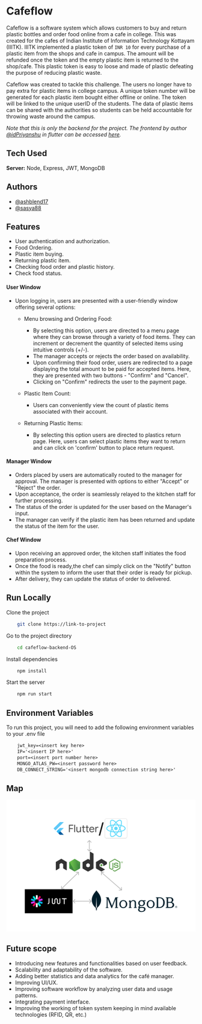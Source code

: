 # Cafeflow

Cafeflow is a software system which allows customers to buy and return plastic bottles and order food online from a cafe in college. This was created for the cafes of Indian Institute of Information Technology Kottayam (IIITK). IIITK implemented a plastic token of ```INR 10``` for every purchase of a plastic item from the shops and cafe in campus. The amount will be refunded once the token and the empty plastic item is returned to the shop/cafe. This plastic token is easy to loose and made of plastic defeating the purpose of reducing plastic waste.

Cafeflow was created to tackle this challenge. The users no longer have to pay extra for plastic items in college campus. A unique token number will be generated for each plastic item bought either offline or online. The token will be linked to the unique userID of the students. The data of plastic items can be shared with the authorities so students can be held accountable for throwing waste around the campus.

*Note that this is only the backend for the project.*
*The frontend by author [@idPriyanshu](https://github.com/idPriyanshu) in flutter can be accessed [here](https://github.com/ashblend17/cafeflow.git).*


## Tech Used


**Server:** Node, Express, JWT, MongoDB


## Authors

- [@ashblend17](https://www.github.com/ashblend17)
- [@sasya88](https://www.github.com/sasya88)


## Features

- User authentication and authorization.
- Food Ordering.
- Plastic item buying.
- Returning plastic item.
- Checking food order and plastic history.
- Check food status.

#### User Window
- Upon logging in, users are presented with a user-friendly window offering several options:
    - Menu browsing and Ordering Food: 
        - By selecting this option, users are directed to a menu page where they can browse through a variety of food items. They can increment or decrement the quantity of selected items using intuitive controls (+/-).
        - The manager accepts or rejects the order based on availability.
        - Upon confirming their food order, users are redirected to a page displaying the total amount to be paid for accepted items. Here, they are presented with two buttons - "Confirm" and "Cancel".
        - Clicking on "Confirm" redirects the user to the payment page.

    - Plastic Item Count: 
        - Users can conveniently view the count of plastic items associated with their account.

    - Returning Plastic Items:
        - By selecting this option users are directed to plastics return page. Here, users can select plastic items they want to return and can click on 'confirm' button to place return request.

#### Manager Window
- Orders placed by users are automatically routed to the manager for approval. The manager is presented with options to either "Accept" or "Reject" the order.
- Upon acceptance, the order is seamlessly relayed to the kitchen staff for further processing.
- The status of the order is updated for the user based on the Manager's input.
- The manager can verify if the plastic item has been returned and update the status of the item for the user.

#### Chef Window
- Upon receiving an approved order, the kitchen staff initiates the food preparation process.
- Once the food is ready,the chef can simply click on the "Notify" button within the system to inform the user that their order is ready for pickup.
- After delivery, they can update the status of order to delivered.

## Run Locally

Clone the project

```bash
    git clone https://link-to-project
```

Go to the project directory

```bash
    cd cafeflow-backend-OS
```

Install dependencies

```bash
    npm install
```

Start the server

```bash
    npm run start
```


## Environment Variables

To run this project, you will need to add the following environment variables to your .env file

```    
    jwt_key=<insert key here>
    IP='<insert IP here>'
    port=<insert port number here>
    MONGO_ATLAS_PW=<insert password here>
    DB_CONNECT_STRING='<insert mongodb connection string here>'
```

## Map

![Tech Map](map.png)


## Future scope

- Introducing new features and functionalities based on user feedback.
- Scalability and adaptability of the software.
- Adding better statistics and data analytics for the café manager.
- Improving UI/UX.
- Improving software workflow by analyzing user data and usage patterns.
- Integrating payment interface.
- Improving the working of token system keeping in mind available technologies (RFID, QR, etc.)
